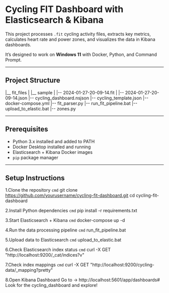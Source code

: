 # Cycling FIT Dashboard with Elasticsearch & Kibana

This project processes `.fit` cycling activity files, extracts key metrics, calculates heart rate and power zones, and visualizes the data in Kibana dashboards.

It’s designed to work on **Windows 11** with Docker, Python, and Command Prompt.

---

## Project Structure

|__ fit_files
| |__ sample
| |-- 2024-01-27-20-09-14.fit
| |-- 2024-01-27-20-09-14.json
|-- cycling_dashboard.nsjson
|-- cycling_template.json
|-- docker-compose.yml
|-- fit_parser.py
|-- run_fit_pipeline.bat
|-- upload_to_elastic.bat
|-- zones.py

---

## Prerequisites

- Python 3.x installed and added to PATH  
- Docker Desktop installed and running  
- Elasticsearch + Kibana Docker images  
- `pip` package manager

---

## Setup Instructions

1.Clone the repository
```cmd```
git clone https://github.com/yourusername/cycling-fit-dashboard.git
cd cycling-fit-dashboard

2.Install Python dependencies
```cmd```
pip install -r requirements.txt

3.Start Elasticsearch + Kibana
```cmd```
docker-compose up -d

4.Run the data processing pipeline
```cmd```
run_fit_pipeline.bat

5.Upload data to Elasticsearch
```cmd```
upload_to_elastic.bat

6.Check Elasticsearch index status
```cmd```
curl -X GET "http://localhost:9200/_cat/indices?v"

7.Check index mappings
```cmd```
curl -X GET "http://localhost:9200/cycling-data/_mapping?pretty"

8.Open Kibana Dashboard
Go to -> http://localhost:5601/app/dashboards#
Look for the cycling_dashboard and explore!
